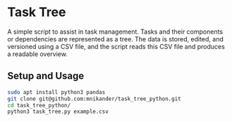 # Task Tree

A simple script to assist in task management.
Tasks and their components or dependencies are represented as a tree.
The data is stored, edited, and versioned using a CSV file, and the script reads this CSV file and produces a readable overview.

## Setup and Usage

```bash
sudo apt install python3 pandas
git clone git@github.com:mnikander/task_tree_python.git
cd task_tree_python/
python3 task_tree.py example.csv
```
